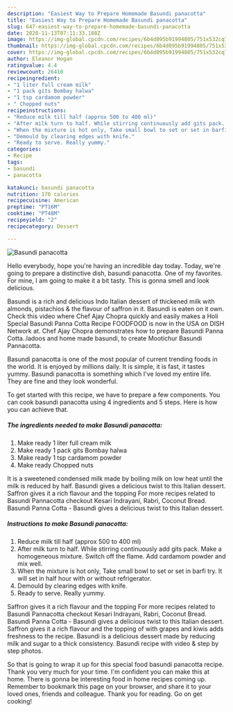 ```yaml
---
description: "Easiest Way to Prepare Homemade Basundi panacotta"
title: "Easiest Way to Prepare Homemade Basundi panacotta"
slug: 647-easiest-way-to-prepare-homemade-basundi-panacotta
date: 2020-11-13T07:11:33.188Z
image: https://img-global.cpcdn.com/recipes/6b4d095b91994805/751x532cq70/basundi-panacotta-recipe-main-photo.jpg
thumbnail: https://img-global.cpcdn.com/recipes/6b4d095b91994805/751x532cq70/basundi-panacotta-recipe-main-photo.jpg
cover: https://img-global.cpcdn.com/recipes/6b4d095b91994805/751x532cq70/basundi-panacotta-recipe-main-photo.jpg
author: Eleanor Hogan
ratingvalue: 4.4
reviewcount: 26410
recipeingredient:
- "1 liter full cream milk"
- "1 pack gits Bombay halwa"
- "1 tsp cardamom powder"
- " Chopped nuts"
recipeinstructions:
- "Reduce milk till half (approx 500 to 400 ml)"
- "After milk turn to half. While stirring continuously add gits pack. Make a homogeneous mixture. Switch off the flame. Add cardamom powder and mix well."
- "When the mixture is hot only, Take small bowl to set or set in barfi try. It will set in half hour with or without refrigerator."
- "Demould by clearing edges with knife."
- "Ready to serve. Really yummy."
categories:
- Recipe
tags:
- basundi
- panacotta

katakunci: basundi panacotta 
nutrition: 170 calories
recipecuisine: American
preptime: "PT16M"
cooktime: "PT48M"
recipeyield: "2"
recipecategory: Dessert

---
```



![Basundi panacotta](https://img-global.cpcdn.com/recipes/6b4d095b91994805/751x532cq70/basundi-panacotta-recipe-main-photo.jpg)

Hello everybody, hope you're having an incredible day today. Today, we're going to prepare a distinctive dish, basundi panacotta. One of my favorites. For mine, I am going to make it a bit tasty. This is gonna smell and look delicious.

Basundi is a rich and delicious Indo Italian dessert of thickened milk with almonds, pistachios &amp; the flavour of saffron in it. Basundi is eaten on it own. Check this video where Chef Ajay Chopra quickly and easily makes a Holi Special Basundi Panna Cotta Recipe FOODFOOD is now in the USA on DISH Network at. Chef Ajay Chopra demonstrates how to prepare Basundi Panna Cotta..ladoos and home made basundi, to create Mootichur Basundi Pannacotta.

Basundi panacotta is one of the most popular of current trending foods in the world. It is enjoyed by millions daily. It is simple, it is fast, it tastes yummy. Basundi panacotta is something which I've loved my entire life. They are fine and they look wonderful.


To get started with this recipe, we have to prepare a few components. You can cook basundi panacotta using 4 ingredients and 5 steps. Here is how you can achieve that.

<!--inarticleads1-->

##### The ingredients needed to make Basundi panacotta:

1. Make ready 1 liter full cream milk
1. Make ready 1 pack gits Bombay halwa
1. Make ready 1 tsp cardamom powder
1. Make ready  Chopped nuts


It is a sweetened condensed milk made by boiling milk on low heat until the milk is reduced by half. Basundi gives a delicious twist to this Italian dessert. Saffron gives it a rich flavour and the topping For more recipes related to Basundi Pannacotta checkout Kesari Indrayani, Rabri, Coconut Bread. Basundi Panna Cotta - Basundi gives a delicious twist to this Italian dessert. 

<!--inarticleads2-->

##### Instructions to make Basundi panacotta:

1. Reduce milk till half (approx 500 to 400 ml)
1. After milk turn to half. While stirring continuously add gits pack. Make a homogeneous mixture. Switch off the flame. Add cardamom powder and mix well.
1. When the mixture is hot only, Take small bowl to set or set in barfi try. It will set in half hour with or without refrigerator.
1. Demould by clearing edges with knife.
1. Ready to serve. Really yummy.


Saffron gives it a rich flavour and the topping For more recipes related to Basundi Pannacotta checkout Kesari Indrayani, Rabri, Coconut Bread. Basundi Panna Cotta - Basundi gives a delicious twist to this Italian dessert. Saffron gives it a rich flavour and the topping of with grapes and kiwis adds freshness to the recipe. Basundi is a delicious dessert made by reducing milk and sugar to a thick consistency. Basundi recipe with video &amp; step by step photos. 

So that is going to wrap it up for this special food basundi panacotta recipe. Thank you very much for your time. I'm confident you can make this at home. There is gonna be interesting food in home recipes coming up. Remember to bookmark this page on your browser, and share it to your loved ones, friends and colleague. Thank you for reading. Go on get cooking!

